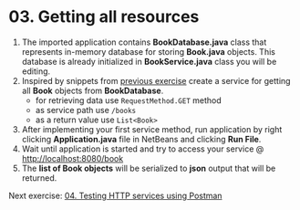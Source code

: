 # 03. Getting all resources

1. The imported application contains **BookDatabase.java** class that represents in-memory database for storing **Book.java** objects. This database is already initialized in **BookService.java** class you will be editing.
2. Inspired by snippets from [previous exercise](https://github.com/jurajtoth/fei-rest/tree/master/02.%20Basic%20REST%20application%20with%20SpringBoot) create a service for getting all **Book** objects from **BookDatabase**.
	- for retrieving data use `RequestMethod.GET` method
	- as service path use `/books`
	- as a return value use `List<Book>`
3. After implementing your first service method, run application by right clicking **Application.java** file in NetBeans and clicking **Run File**.
4. Wait until application is started and try to access your service @ [http://localhost:8080/book](http://localhost:8080/book)
5. The **list of Book objects** will be serialized to **json** output that will be returned.

Next exercise: [04. Testing HTTP services using Postman](https://github.com/jurajtoth/fei-rest/tree/master/04.%20Testing%20HTTP%20services%20using%20Postman)